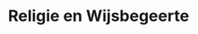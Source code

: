 ---
title: 'Religie en Wijsbegeerte'
description: 'Artikelen over alles wat te maken heeft met religie, metafysica, theologie, filosofie en meer. Niets kan standhouden zonder beginsel.'
heading: 'Religie <i>en</i> Wijsbegeerte'
---